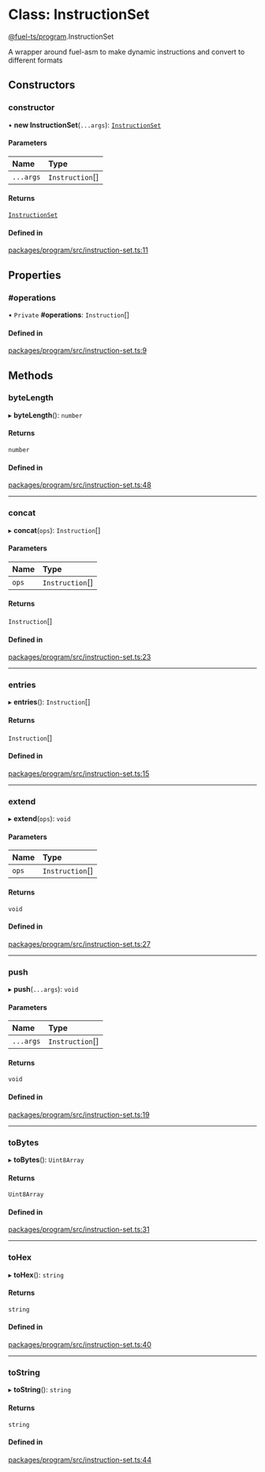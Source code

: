 # Class: InstructionSet

[@fuel-ts/program](/api/Program/index.md).InstructionSet

A wrapper around fuel-asm to make dynamic instructions and convert to different formats

## Constructors

### constructor

• **new InstructionSet**(`...args`): [`InstructionSet`](/api/Program/InstructionSet.md)

#### Parameters

| Name | Type |
| :------ | :------ |
| `...args` | `Instruction`[] |

#### Returns

[`InstructionSet`](/api/Program/InstructionSet.md)

#### Defined in

[packages/program/src/instruction-set.ts:11](https://github.com/FuelLabs/fuels-ts/blob/d63b2d0f/packages/program/src/instruction-set.ts#L11)

## Properties

### #operations

• `Private` **#operations**: `Instruction`[]

#### Defined in

[packages/program/src/instruction-set.ts:9](https://github.com/FuelLabs/fuels-ts/blob/d63b2d0f/packages/program/src/instruction-set.ts#L9)

## Methods

### byteLength

▸ **byteLength**(): `number`

#### Returns

`number`

#### Defined in

[packages/program/src/instruction-set.ts:48](https://github.com/FuelLabs/fuels-ts/blob/d63b2d0f/packages/program/src/instruction-set.ts#L48)

___

### concat

▸ **concat**(`ops`): `Instruction`[]

#### Parameters

| Name | Type |
| :------ | :------ |
| `ops` | `Instruction`[] |

#### Returns

`Instruction`[]

#### Defined in

[packages/program/src/instruction-set.ts:23](https://github.com/FuelLabs/fuels-ts/blob/d63b2d0f/packages/program/src/instruction-set.ts#L23)

___

### entries

▸ **entries**(): `Instruction`[]

#### Returns

`Instruction`[]

#### Defined in

[packages/program/src/instruction-set.ts:15](https://github.com/FuelLabs/fuels-ts/blob/d63b2d0f/packages/program/src/instruction-set.ts#L15)

___

### extend

▸ **extend**(`ops`): `void`

#### Parameters

| Name | Type |
| :------ | :------ |
| `ops` | `Instruction`[] |

#### Returns

`void`

#### Defined in

[packages/program/src/instruction-set.ts:27](https://github.com/FuelLabs/fuels-ts/blob/d63b2d0f/packages/program/src/instruction-set.ts#L27)

___

### push

▸ **push**(`...args`): `void`

#### Parameters

| Name | Type |
| :------ | :------ |
| `...args` | `Instruction`[] |

#### Returns

`void`

#### Defined in

[packages/program/src/instruction-set.ts:19](https://github.com/FuelLabs/fuels-ts/blob/d63b2d0f/packages/program/src/instruction-set.ts#L19)

___

### toBytes

▸ **toBytes**(): `Uint8Array`

#### Returns

`Uint8Array`

#### Defined in

[packages/program/src/instruction-set.ts:31](https://github.com/FuelLabs/fuels-ts/blob/d63b2d0f/packages/program/src/instruction-set.ts#L31)

___

### toHex

▸ **toHex**(): `string`

#### Returns

`string`

#### Defined in

[packages/program/src/instruction-set.ts:40](https://github.com/FuelLabs/fuels-ts/blob/d63b2d0f/packages/program/src/instruction-set.ts#L40)

___

### toString

▸ **toString**(): `string`

#### Returns

`string`

#### Defined in

[packages/program/src/instruction-set.ts:44](https://github.com/FuelLabs/fuels-ts/blob/d63b2d0f/packages/program/src/instruction-set.ts#L44)
